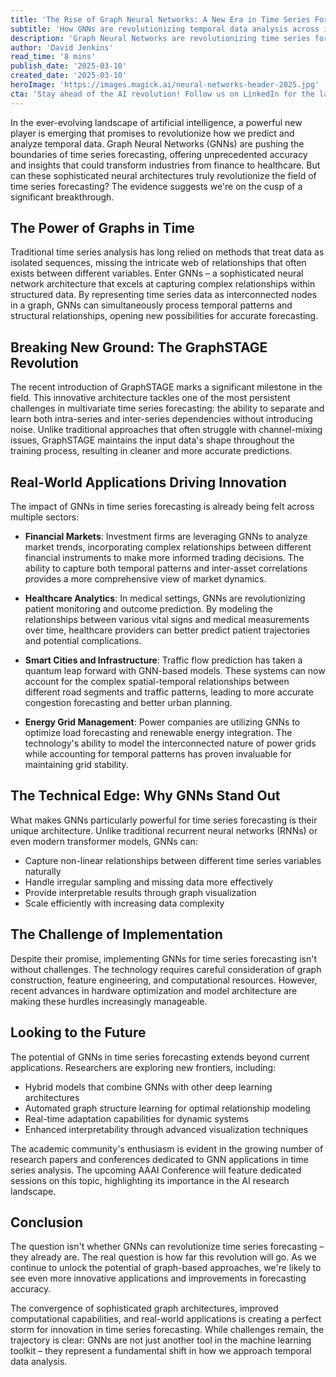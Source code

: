```yaml
---
title: 'The Rise of Graph Neural Networks: A New Era in Time Series Forecasting'
subtitle: 'How GNNs are revolutionizing temporal data analysis across industries'
description: 'Graph Neural Networks are revolutionizing time series forecasting with unprecedented accuracy across industries from finance to healthcare. This breakthrough technology combines temporal patterns with structural relationships, offering new possibilities for predictive analytics and data modeling.'
author: 'David Jenkins'
read_time: '8 mins'
publish_date: '2025-03-10'
created_date: '2025-03-10'
heroImage: 'https://images.magick.ai/neural-networks-header-2025.jpg'
cta: 'Stay ahead of the AI revolution! Follow us on LinkedIn for the latest insights on Graph Neural Networks and other groundbreaking developments in machine learning and time series forecasting.'
---
```


In the ever-evolving landscape of artificial intelligence, a powerful new player is emerging that promises to revolutionize how we predict and analyze temporal data. Graph Neural Networks (GNNs) are pushing the boundaries of time series forecasting, offering unprecedented accuracy and insights that could transform industries from finance to healthcare. But can these sophisticated neural architectures truly revolutionize the field of time series forecasting? The evidence suggests we're on the cusp of a significant breakthrough.

## The Power of Graphs in Time

Traditional time series analysis has long relied on methods that treat data as isolated sequences, missing the intricate web of relationships that often exists between different variables. Enter GNNs – a sophisticated neural network architecture that excels at capturing complex relationships within structured data. By representing time series data as interconnected nodes in a graph, GNNs can simultaneously process temporal patterns and structural relationships, opening new possibilities for accurate forecasting.

## Breaking New Ground: The GraphSTAGE Revolution

The recent introduction of GraphSTAGE marks a significant milestone in the field. This innovative architecture tackles one of the most persistent challenges in multivariate time series forecasting: the ability to separate and learn both intra-series and inter-series dependencies without introducing noise. Unlike traditional approaches that often struggle with channel-mixing issues, GraphSTAGE maintains the input data's shape throughout the training process, resulting in cleaner and more accurate predictions.

## Real-World Applications Driving Innovation

The impact of GNNs in time series forecasting is already being felt across multiple sectors:

- **Financial Markets**: Investment firms are leveraging GNNs to analyze market trends, incorporating complex relationships between different financial instruments to make more informed trading decisions. The ability to capture both temporal patterns and inter-asset correlations provides a more comprehensive view of market dynamics.

- **Healthcare Analytics**: In medical settings, GNNs are revolutionizing patient monitoring and outcome prediction. By modeling the relationships between various vital signs and medical measurements over time, healthcare providers can better predict patient trajectories and potential complications.

- **Smart Cities and Infrastructure**: Traffic flow prediction has taken a quantum leap forward with GNN-based models. These systems can now account for the complex spatial-temporal relationships between different road segments and traffic patterns, leading to more accurate congestion forecasting and better urban planning.

- **Energy Grid Management**: Power companies are utilizing GNNs to optimize load forecasting and renewable energy integration. The technology's ability to model the interconnected nature of power grids while accounting for temporal patterns has proven invaluable for maintaining grid stability.

## The Technical Edge: Why GNNs Stand Out

What makes GNNs particularly powerful for time series forecasting is their unique architecture. Unlike traditional recurrent neural networks (RNNs) or even modern transformer models, GNNs can:

- Capture non-linear relationships between different time series variables naturally
- Handle irregular sampling and missing data more effectively
- Provide interpretable results through graph visualization
- Scale efficiently with increasing data complexity

## The Challenge of Implementation

Despite their promise, implementing GNNs for time series forecasting isn't without challenges. The technology requires careful consideration of graph construction, feature engineering, and computational resources. However, recent advances in hardware optimization and model architecture are making these hurdles increasingly manageable.

## Looking to the Future

The potential of GNNs in time series forecasting extends beyond current applications. Researchers are exploring new frontiers, including:

- Hybrid models that combine GNNs with other deep learning architectures
- Automated graph structure learning for optimal relationship modeling
- Real-time adaptation capabilities for dynamic systems
- Enhanced interpretability through advanced visualization techniques

The academic community's enthusiasm is evident in the growing number of research papers and conferences dedicated to GNN applications in time series analysis. The upcoming AAAI Conference will feature dedicated sessions on this topic, highlighting its importance in the AI research landscape.

## Conclusion

The question isn't whether GNNs can revolutionize time series forecasting – they already are. The real question is how far this revolution will go. As we continue to unlock the potential of graph-based approaches, we're likely to see even more innovative applications and improvements in forecasting accuracy.

The convergence of sophisticated graph architectures, improved computational capabilities, and real-world applications is creating a perfect storm for innovation in time series forecasting. While challenges remain, the trajectory is clear: GNNs are not just another tool in the machine learning toolkit – they represent a fundamental shift in how we approach temporal data analysis.